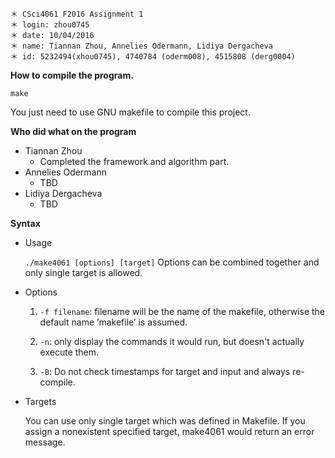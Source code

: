 ~~~
＊ CSci4061 F2016 Assignment 1
＊ login: zhou0745
＊ date: 10/04/2016
＊ name: Tiannan Zhou, Annelies Odermann, Lidiya Dergacheva
＊ id: 5232494(xhou0745), 4740784 (oderm008), 4515808 (derg0004)
~~~

**How to compile the program.**

~~~
make
~~~

You just need to use GNU makefile to compile this project.

**Who did what on the program**
* Tiannan Zhou
    * Completed the framework and algorithm part.
* Annelies Odermann
    * TBD
* Lidiya Dergacheva
    * TBD

**Syntax**

* Usage

    `./make4061 [options] [target]` Options can be combined together and only single target is allowed.

* Options

    1. `-f filename`: filename will be the name of the makefile, otherwise the default name ’makefile’ is assumed.

    2. `-n`: only display the commands it would run, but doesn't actually execute them.

    3. `-B`: Do not check timestamps for target and input and always re-compile.

* Targets

    You can use only single target which was defined in Makefile. If you assign a nonexistent specified target, make4061 would return an error message.
